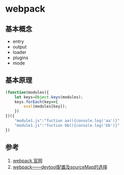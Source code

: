 # webpack
## 基本概念
- entry
- output
- loader
- plugins
- mode
## 基本原理
```js
(function(modules){
    let keys=Object.keys(modules);
    keys.forEach(key=>{
        eval(modules[key]);
    })
})({
    "module1.js":"fuction aa(){console.log('aa')}"
    "module1.js":"fuction bb(){console.log('bb')}"
})
```
## 参考
1. [webpack 官网](https://www.webpackjs.com/concepts/)
2. [webpack——devtool配置及sourceMap的选择](https://blog.csdn.net/zwkkkk1/article/details/88758726)
